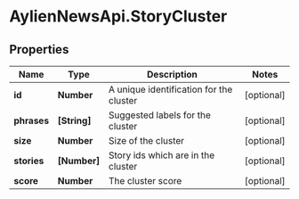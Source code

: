 # AylienNewsApi.StoryCluster

## Properties
Name | Type | Description | Notes
------------ | ------------- | ------------- | -------------
**id** | **Number** | A unique identification for the cluster | [optional] 
**phrases** | **[String]** | Suggested labels for the cluster | [optional] 
**size** | **Number** | Size of the cluster | [optional] 
**stories** | **[Number]** | Story ids which are in the cluster | [optional] 
**score** | **Number** | The cluster score | [optional] 


